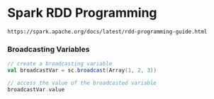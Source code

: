 # Spark RDD Programming
```
https://spark.apache.org/docs/latest/rdd-programming-guide.html
```

### Broadcasting Variables
```scala
// create a broadcasting variable
val broadcastVar = sc.broadcast(Array(1, 2, 3))

// access the value of the broadcasted variable
broadcastVar.value
```
